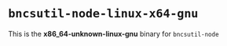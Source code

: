 # `bncsutil-node-linux-x64-gnu`

This is the **x86_64-unknown-linux-gnu** binary for `bncsutil-node`
